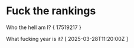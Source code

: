 # Fuck the rankings

Who the hell am I?
{ 17519217 }

What fucking year is it?
[ 2025-03-28T11:20:00Z ]
